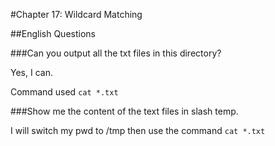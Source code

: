 #Chapter 17: Wildcard Matching

##English Questions

###Can you output all the txt files in this directory?

Yes, I can.

Command used `cat *.txt`

###Show me the content of the text files in slash temp.

I will switch my pwd to /tmp then use the command `cat *.txt` 
